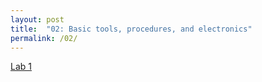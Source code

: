 ```yaml
---
layout: post
title:  "02: Basic tools, procedures, and electronics"
permalink: /02/
---
```


<a href="/subpages/Lab1"> Lab 1<a>
